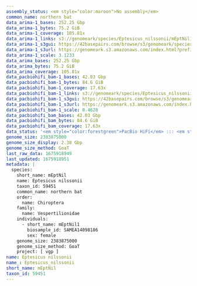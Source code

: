 ```yaml
---
assembly_status: <em style="color:maroon">No assembly</em>
common_name: northern bat
data_arima-1_bases: 252.25 Gbp
data_arima-1_bytes: 75.2 GiB
data_arima-1_coverage: 105.81x
data_arima-1_links: s3://genomeark/species/Eptesicus_nilssonii/mEptNil1/genomic_data/arima/<br>
data_arima-1_s3gui: https://42basepairs.com/browse/s3/genomeark/species/Eptesicus_nilssonii/mEptNil1/genomic_data/arima/
data_arima-1_s3url: https://genomeark.s3.amazonaws.com/index.html?prefix=species/Eptesicus_nilssonii/mEptNil1/genomic_data/arima/
data_arima-1_scale: 3.1233
data_arima_bases: 252.25 Gbp
data_arima_bytes: 75.2 GiB
data_arima_coverage: 105.81x
data_pacbiohifi_bam-1_bases: 42.03 Gbp
data_pacbiohifi_bam-1_bytes: 84.6 GiB
data_pacbiohifi_bam-1_coverage: 17.63x
data_pacbiohifi_bam-1_links: s3://genomeark/species/Eptesicus_nilssonii/mEptNil1/genomic_data/pacbio_hifi/<br>
data_pacbiohifi_bam-1_s3gui: https://42basepairs.com/browse/s3/genomeark/species/Eptesicus_nilssonii/mEptNil1/genomic_data/pacbio_hifi/
data_pacbiohifi_bam-1_s3url: https://genomeark.s3.amazonaws.com/index.html?prefix=species/Eptesicus_nilssonii/mEptNil1/genomic_data/pacbio_hifi/
data_pacbiohifi_bam-1_scale: 0.4628
data_pacbiohifi_bam_bases: 42.03 Gbp
data_pacbiohifi_bam_bytes: 84.6 GiB
data_pacbiohifi_bam_coverage: 17.63x
data_status: '<em style="color:forestgreen">PacBio HiFi</em> ::: <em style="color:forestgreen">Arima</em>'
genome_size: 2383875000
genome_size_display: 2.38 Gbp
genome_size_method: GoaT
last_raw_data: 1675918949
last_updated: 1675918951
metadata: |
  species:
    short_name: mEptNil
    name: Eptesicus nilssonii
    taxon_id: 59451
    common_name: northern bat
    order:
      name: Chiroptera
    family:
      name: Vespertilionidae
    individuals:
      - short_name: mEptNil1
        biosample_id: SAMEA14098186
        sex: female
    genome_size: 2383875000
    genome_size_method: GoaT
    project: [ vgp ]
name: Eptesicus nilssonii
name_: Eptesicus_nilssonii
short_name: mEptNil
taxon_id: 59451
---
```

